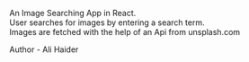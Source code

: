 An Image Searching App in React. <br>
User searches for images by entering a search term. <br>
Images are fetched with the help of an Api from unsplash.com <br>

Author - Ali Haider
